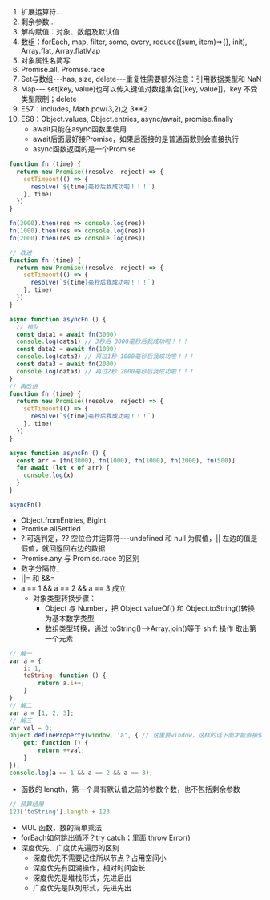 1. 扩展运算符...
2. 剩余参数...
3. 解构赋值：对象、数组及默认值
4. 数组：forEach, map, filter, some, every, reduce((sum, item)=>{}, init), Array.flat, Array.flatMap
5. 对象属性名简写
6. Promise.all, Promise.race
7. Set与数组---has, size, delete---重复性需要额外注意：引用数据类型和 NaN
8. Map--- set(key, value)也可以传入键值对数组集合[[key, value]]，key 不受类型限制；delete
9. ES7：includes, Math.pow(3,2)之 3**2
10. ES8：Object.values, Object.entries, async/await, promise.finally
    - await只能在async函数里使用
    - await后面最好接Promise，如果后面接的是普通函数则会直接执行
    - async函数返回的是一个Promise
```javascript
function fn (time) {
  return new Promise((resolve, reject) => {
    setTimeout(() => {
      resolve(`${time}毫秒后我成功啦！！！`)
    }, time)
  })
}

fn(3000).then(res => console.log(res))
fn(1000).then(res => console.log(res))
fn(2000).then(res => console.log(res))

// 改进
function fn (time) {
  return new Promise((resolve, reject) => {
    setTimeout(() => {
      resolve(`${time}毫秒后我成功啦！！！`)
    }, time)
  })
}

async function asyncFn () {
  // 排队
  const data1 = await fn(3000)
  console.log(data1) // 3秒后 3000毫秒后我成功啦！！！
  const data2 = await fn(1000)
  console.log(data2) // 再过1秒 1000毫秒后我成功啦！！！
  const data3 = await fn(2000)
  console.log(data3) // 再过2秒 2000毫秒后我成功啦！！！
}
// 再改进
function fn (time) {
  return new Promise((resolve, reject) => {
    setTimeout(() => {
      resolve(`${time}毫秒后我成功啦！！！`)
    }, time)
  })
}

async function asyncFn () {
  const arr = [fn(3000), fn(1000), fn(1000), fn(2000), fn(500)]
  for await (let x of arr) {
    console.log(x)
  }
}

asyncFn()
```

- Object.fromEntries, BigInt
- Promise.allSettled
- ?.可选判定，?? 空位合并运算符---undefined 和 null 为假值，|| 左边的值是假值，就回返回右边的数据
- Promise.any 与 Promise.race 的区别
- 数字分隔符_
- ||= 和 &&=
- a == 1 && a == 2 && a == 3 成立
  - 对象类型转换步骤：
    - Object 与 Number，把 Object.valueOf() 和 Object.toString()转换为基本数字类型
    - 数组类型转换，通过 toString()-->Array.join()等于 shift 操作 取出第一个元素

```javascript
// 解一
var a = {
    i: 1,
    toString: function () {
        return a.i++;
    }
}
// 解二
var a = [1, 2, 3];
// 解三
var val = 0;
Object.defineProperty(window, 'a', { // 这里要window，这样的话下面才能直接使用a变量去 ==
    get: function () {
        return ++val;
    }
});
console.log(a == 1 && a == 2 && a == 3);
```

- 函数的 length，第一个具有默认值之前的参数个数，也不包括剩余参数

```javascript
// 预算结果
123['toString'].length + 123
```

- MUL 函数，数的简单乘法
- forEach如何跳出循环？try catch；里面 throw Error()
- 深度优先、广度优先遍历的区别
  - 深度优先不需要记住所以节点？占用空间小
  - 深度优先有回溯操作，相对时间会长
  - 深度优先是堆栈形式，先进后出
  - 广度优先是队列形式，先进先出

